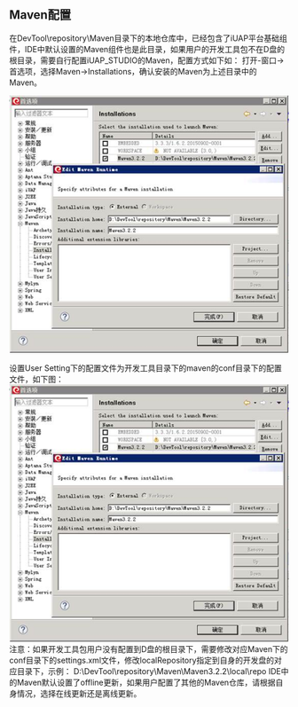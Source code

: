 ## Maven配置
在DevTool\repository\Maven目录下的本地仓库中，已经包含了iUAP平台基础组件，IDE中默认设置的Maven组件也是此目录，如果用户的开发工具包不在D盘的根目录，需要自行配置iUAP_STUDIO的Maven，配置方式如下如：
打开-窗口->首选项，选择Maven->Installations，确认安装的Maven为上述目录中的Maven。

![图](/img/image003.jpg)

设置User Setting下的配置文件为开发工具目录下的maven的conf目录下的配置文件，如下图：
 ![工具目录](/img/image003.jpg)
注意：如果开发工具包用户没有配置到D盘的根目录下，需要修改对应Maven下的conf目录下的settings.xml文件，修改localRepository指定到自身的开发盘的对应目录下，示例：
<localRepository>D:\DevTool\repository\Maven\Maven3.2.2\local\repo</localRepository>
 IDE中的Maven默认设置了offline更新，如果用户配置了其他的Maven仓库，请根据自身情况，选择在线更新还是离线更新。


